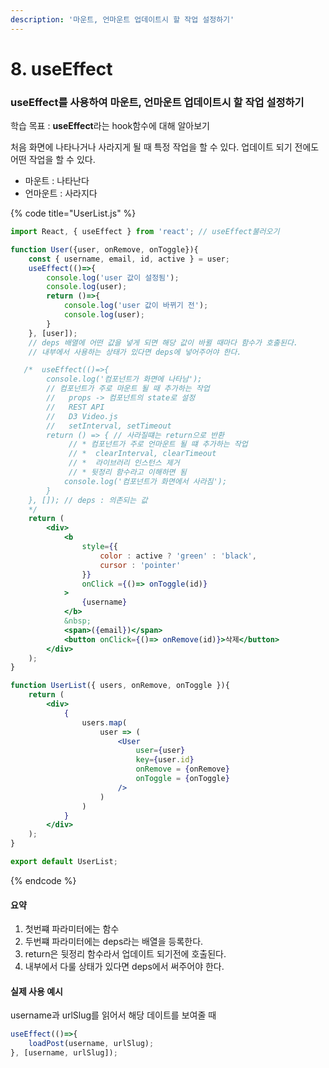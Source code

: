 ```yaml
---
description: '마운트, 언마운트 업데이트시 할 작업 설정하기'
---
```


# 8. useEffect

### useEffect를 사용하여 마운트, 언마운트 업데이트시 할 작업 설정하기

학습 목표 : **useEffect**라는 hook함수에 대해 알아보기

처음 화면에 나타나거나 사라지게 될 때 특정 작업을 할 수 있다. 업데이트 되기 전에도 어떤 작업을 할 수 있다. 

* 마운트 : 나타난다 
* 언마운트 : 사라지다

{% code title="UserList.js" %}
```jsx
import React, { useEffect } from 'react'; // useEffect불러오기

function User({user, onRemove, onToggle}){
    const { username, email, id, active } = user;
    useEffect(()=>{
        console.log('user 값이 설정됨');
        console.log(user);
        return ()=>{
            console.log('user 값이 바뀌기 전');
            console.log(user);
        }
    }, [user]); 
    // deps 배열에 어떤 값을 넣게 되면 해당 값이 바뀔 때마다 함수가 호출된다.
    // 내부에서 사용하는 상태가 있다면 deps에 넣어주어야 한다.

   /*  useEffect(()=>{
        console.log('컴포넌트가 화면에 나타남');
        // 컴포넌트가 주로 마운트 될 때 추가하는 작업
        //   props -> 컴포넌트의 state로 설정
        //   REST API
        //   D3 Video.js
        //   setInterval, setTimeout
        return () => { // 사라질떄는 return으로 반환
             // * 컴포넌트가 주로 언마운트 될 떄 추가하는 작업
             // *  clearInterval, clearTimeout
             // *  라이브러리 인스턴스 제거
             // * 뒷정리 함수라고 이해하면 됨
            console.log('컴포넌트가 화면에서 사라짐');
        }
    }, []); // deps : 의존되는 값
    */
    return (
        <div>
            <b 
                style={{
                    color : active ? 'green' : 'black',
                    cursor : 'pointer'
                }}
                onClick ={()=> onToggle(id)}
            >
                {username}
            </b>
            &nbsp;
            <span>({email})</span>
            <button onClick={()=> onRemove(id)}>삭제</button> 
        </div>
    );
}

function UserList({ users, onRemove, onToggle }){
    return (
        <div>
            {
                users.map(
                    user => (
                        <User 
                            user={user} 
                            key={user.id}
                            onRemove = {onRemove} 
                            onToggle = {onToggle}
                        />
                    )
                ) 
            }
        </div>
    );
}

export default UserList;
```
{% endcode %}

#### 요약

1. 첫번쨰 파라미터에는 함수
2. 두번쨰 파라미터에는 deps라는 배열을 등록한다.
3. return은 뒷정리 함수라서 업데이트 되기전에 호출된다.
4. 내부에서 다룰 상태가 있다면 deps에서 써주어야 한다.

#### 실제 사용 예시

username과 urlSlug를 읽어서 해당 데이트를 보여줄 때

```jsx
useEffect(()=>{
    loadPost(username, urlSlug);
}, [username, urlSlug]);
```


